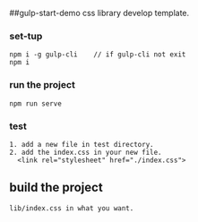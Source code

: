 ##gulp-start-demo
css library develop template.

### set-tup
```
npm i -g gulp-cli    // if gulp-cli not exit
npm i
```

### run the project
```
npm run serve
```

### test
```
1. add a new file in test directory.
2. add the index.css in your new file.
  <link rel="stylesheet" href="./index.css">
```

## build the project
```
lib/index.css in what you want.
```

